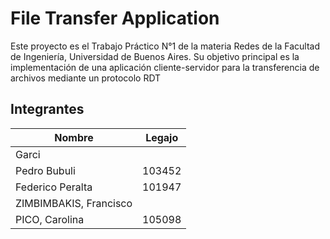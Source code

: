 # File Transfer Application
Este proyecto es el Trabajo Práctico N°1 de la materia Redes de la Facultad de Ingeniería, Universidad de Buenos Aires. Su objetivo principal es la implementación de una aplicación cliente-servidor para la transferencia de archivos mediante un protocolo RDT

## Integrantes

| Nombre                      | Legajo  |
|-----------------------------|---------|
| Garci                      |         |
| Pedro Bubuli                | 103452  |
| Federico Peralta            | 101947  |
| ZIMBIMBAKIS, Francisco      |         |
| PICO, Carolina              | 105098  |
